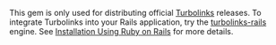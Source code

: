 This gem is only used for distributing official [Turbolinks]((https://github.com/turbolinks/turbolinks)) releases. To integrate Turbolinks into your Rails application, try the [turbolinks-rails](https://github.com/turbolinks/turbolinks-rails) engine. See [Installation Using Ruby on Rails](https://github.com/turbolinks/turbolinks#installation-using-ruby-on-rails) for more details.
